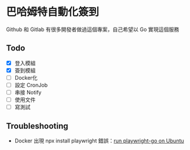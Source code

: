 # 巴哈姆特自動化簽到

Github 和 Gitlab 有很多開發者做過這個專案，自己希望以 Go 實現這個服務

## Todo

- [x] 登入模組
- [x] 簽到模組
- [ ] Docker化
- [ ] 設定 CronJob
- [ ] 串接 Notify
- [ ] 使用文件
- [ ] 寫測試

## Troubleshooting

- Docker 出現 npx install playwright 錯誤：[run playwright-go on Ubuntu](https://github.com/playwright-community/playwright-go/issues/277)

